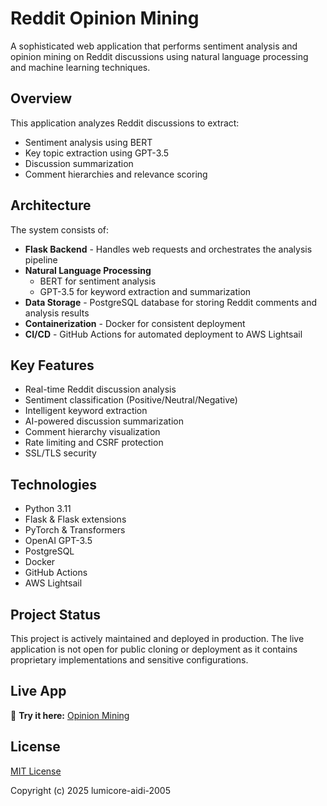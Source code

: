 # Reddit Opinion Mining

A sophisticated web application that performs sentiment analysis and opinion mining on Reddit discussions using natural language processing and machine learning techniques.

## Overview

This application analyzes Reddit discussions to extract:
- Sentiment analysis using BERT
- Key topic extraction using GPT-3.5
- Discussion summarization
- Comment hierarchies and relevance scoring

## Architecture

The system consists of:

- **Flask Backend** - Handles web requests and orchestrates the analysis pipeline
- **Natural Language Processing**
  - BERT for sentiment analysis
  - GPT-3.5 for keyword extraction and summarization
- **Data Storage** - PostgreSQL database for storing Reddit comments and analysis results
- **Containerization** - Docker for consistent deployment
- **CI/CD** - GitHub Actions for automated deployment to AWS Lightsail

## Key Features

- Real-time Reddit discussion analysis
- Sentiment classification (Positive/Neutral/Negative)
- Intelligent keyword extraction
- AI-powered discussion summarization
- Comment hierarchy visualization
- Rate limiting and CSRF protection
- SSL/TLS security

## Technologies

- Python 3.11
- Flask & Flask extensions
- PyTorch & Transformers
- OpenAI GPT-3.5
- PostgreSQL
- Docker
- GitHub Actions
- AWS Lightsail

## Project Status

This project is actively maintained and deployed in production. The live application is not open for public cloning or deployment as it contains proprietary implementations and sensitive configurations.

## **Live App**  

🔗 **Try it here:** [Opinion Mining](http://lumicore.duckdns.org:8080/)

## License

[MIT License](LICENSE)

Copyright (c) 2025 lumicore-aidi-2005